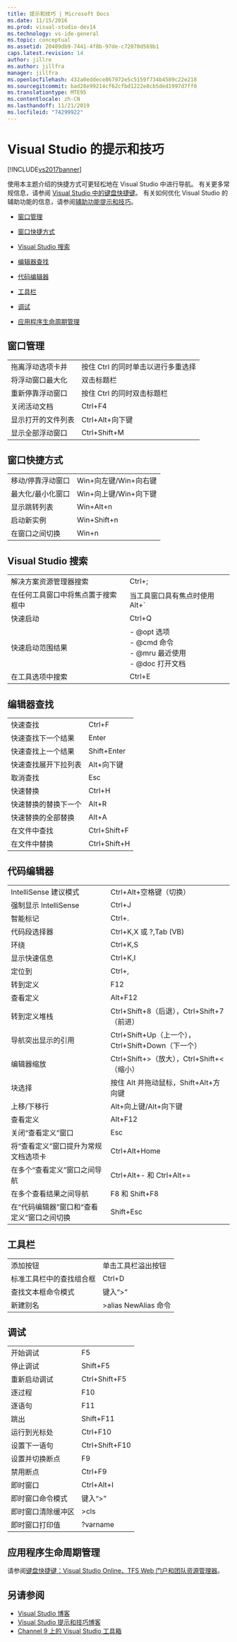```yaml
---
title: 提示和技巧 | Microsoft Docs
ms.date: 11/15/2016
ms.prod: visual-studio-dev14
ms.technology: vs-ide-general
ms.topic: conceptual
ms.assetid: 20489db9-7441-4f8b-97de-c72070d569b1
caps.latest.revision: 14
author: jillre
ms.author: jillfra
manager: jillfra
ms.openlocfilehash: 432a0eddece867972e5c5159f734b4589c22e218
ms.sourcegitcommit: bad28e99214cf62cfbd1222e8cb5ded1997d7ff0
ms.translationtype: MTE95
ms.contentlocale: zh-CN
ms.lasthandoff: 11/21/2019
ms.locfileid: "74299922"
---
```

# <a name="tips-and-tricks-for-visual-studio"></a>Visual Studio 的提示和技巧

[!INCLUDE[vs2017banner](../includes/vs2017banner.md)]

使用本主题介绍的快捷方式可更轻松地在 Visual Studio 中进行导航。 有关更多常规信息，请参阅 [Visual Studio 中的键盘快捷键](default-keyboard-shortcuts-in-visual-studio.md)。 有关如何优化 Visual Studio 的辅助功能的信息，请参阅[辅助功能提示和技巧](../ide/reference/accessibility-tips-and-tricks.md)。

- [窗口管理](../ide/tips-and-tricks-for-visual-studio.md#BKMK_WindowMgmt)

- [窗口快捷方式](../ide/tips-and-tricks-for-visual-studio.md#BKMK_WindowShortcuts)

- [Visual Studio 搜索](../ide/tips-and-tricks-for-visual-studio.md#BKMK_Search)

- [编辑器查找](../ide/tips-and-tricks-for-visual-studio.md#BKMK_EditorFind)

- [代码编辑器](../ide/tips-and-tricks-for-visual-studio.md#BKMK_CodeEditor)

- [工具栏](../ide/tips-and-tricks-for-visual-studio.md#BKMK_Toolbars)

- [调试](../ide/tips-and-tricks-for-visual-studio.md#BKMK_Debugging)

- [应用程序生命周期管理](../ide/tips-and-tricks-for-visual-studio.md#BKMK_ALM)

## <a name="BKMK_WindowMgmt"></a>窗口管理

|||
|-|-|
|拖离浮动选项卡井|按住 Ctrl 的同时单击以进行多重选择|
|将浮动窗口最大化|双击标题栏|
|重新停靠浮动窗口|按住 Ctrl 的同时双击标题栏|
|关闭活动文档|Ctrl+F4|
|显示打开的文件列表|Ctrl+Alt+向下键|
|显示全部浮动窗口|Ctrl+Shift+M|

## <a name="BKMK_WindowShortcuts"></a>窗口快捷方式

|||
|-|-|
|移动/停靠浮动窗口|Win+向左键/Win+向右键|
|最大化/最小化窗口|Win+向上键/Win+向下键|
|显示跳转列表|Win+Alt+n|
|启动新实例|Win+Shift+n|
|在窗口之间切换|Win+n|

## <a name="BKMK_Search"></a>Visual Studio 搜索

|||
|-|-|
|解决方案资源管理器搜索|Ctrl+;|
|在任何工具窗口中将焦点置于搜索框中|当工具窗口具有焦点时使用 Alt+`|
|快速启动|Ctrl+Q|
|快速启动范围结果|-   @opt 选项<br />-   @cmd 命令<br />-   @mru 最近使用<br />-   @doc 打开文档|
|在工具选项中搜索|Ctrl+E|

## <a name="BKMK_EditorFind"></a>编辑器查找

|||
|-|-|
|快速查找|Ctrl+F|
|快速查找下一个结果|Enter|
|快速查找上一个结果|Shift+Enter|
|快速查找展开下拉列表|Alt+向下键|
|取消查找|Esc|
|快速替换|Ctrl+H|
|快速替换的替换下一个|Alt+R|
|快速替换的全部替换|Alt+A|
|在文件中查找|Ctrl+Shift+F|
|在文件中替换|Ctrl+Shift+H|

## <a name="BKMK_CodeEditor"></a>代码编辑器

|||
|-|-|
|IntelliSense 建议模式|Ctrl+Alt+空格键（切换）|
|强制显示 IntelliSense|Ctrl+J|
|智能标记|Ctrl+.|
|代码段选择器|Ctrl+K,X 或 ?,Tab (VB)|
|环绕|Ctrl+K,S|
|显示快速信息|Ctrl+K,I|
|定位到|Ctrl+,|
|转到定义|F12|
|查看定义|Alt+F12|
|转到定义堆栈|Ctrl+Shift+8（后退），Ctrl+Shift+7（前进）|
|导航突出显示的引用|Ctrl+Shift+Up（上一个），Ctrl+Shift+Down（下一个）|
|编辑器缩放|Ctrl+Shift+>（放大），Ctrl+Shift+<（缩小）|
|块选择|按住 Alt 并拖动鼠标，Shift+Alt+方向键|
|上移/下移行|Alt+向上键/Alt+向下键|
|查看定义|Alt+F12|
|关闭“查看定义”窗口|Esc|
|将“查看定义”窗口提升为常规文档选项卡|Ctrl+Alt+Home|
|在多个“查看定义”窗口之间导航|Ctrl+Alt+- 和 Ctrl+Alt+=|
|在多个查看结果之间导航|F8 和 Shift+F8|
|在“代码编辑器”窗口和“查看定义”窗口之间切换|Shift+Esc|

## <a name="BKMK_Toolbars"></a>工具栏

|||
|-|-|
|添加按钮|单击工具栏溢出按钮|
|标准工具栏中的查找组合框|Ctrl+D|
|查找文本框命令模式|键入“>”|
|新建别名|>alias NewAlias 命令|

## <a name="BKMK_Debugging"></a>调试

|||
|-|-|
|开始调试|F5|
|停止调试|Shift+F5|
|重新启动调试|Ctrl+Shift+F5|
|逐过程|F10|
|逐语句|F11|
|跳出|Shift+F11|
|运行到光标处|Ctrl+F10|
|设置下一语句|Ctrl+Shift+F10|
|设置并切换断点|F9|
|禁用断点|Ctrl+F9|
|即时窗口|Ctrl+Alt+I|
|即时窗口命令模式|键入“>”|
|即时窗口清除缓冲区|>cls|
|即时窗口打印值|?varname|

## <a name="BKMK_ALM"></a>应用程序生命周期管理

请参阅[键盘快捷键：Visual Studio Online、TFS Web 门户和团队资源管理器](/azure/devops/project/navigation/keyboard-shortcuts?view=vsts)。

## <a name="see-also"></a>另请参阅

- [Visual Studio 博客](https://devblogs.microsoft.com/visualstudio/)
- [Visual Studio 提示和技巧博客](https://blogs.msdn.microsoft.com/zainnab/)
- [Channel 9 上的 Visual Studio 工具箱](https://channel9.msdn.com/Shows/Visual-Studio-Toolbox)
